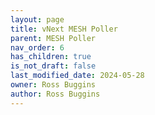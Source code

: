 ```yaml
---
layout: page
title: vNext MESH Poller
parent: MESH Poller
nav_order: 6
has_children: true
is_not_draft: false
last_modified_date: 2024-05-28
owner: Ross Buggins
author: Ross Buggins
---
```

